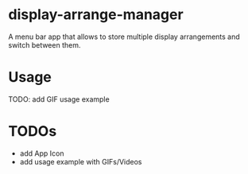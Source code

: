 # display-arrange-manager
A menu bar app that allows to store multiple display arrangements and switch between them.

# Usage 
TODO: add GIF usage example

# TODOs
* add App Icon
* add usage example with GIFs/Videos

